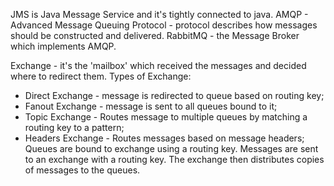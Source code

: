 JMS is Java Message Service and it's tightly connected to java.
AMQP - Advanced Message Queuing Protocol - protocol describes how messages should be constructed and 
delivered.
RabbitMQ - the Message Broker which implements AMQP.

Exchange - it's the 'mailbox' which received the messages and decided where to redirect them.
Types of Exchange:
- Direct Exchange - message is redirected to queue based on routing key;
- Fanout Exchange - message is sent to all queues bound to it;
- Topic Exchange - Routes message to multiple queues by matching a routing key to a pattern;
- Headers Exchange - Routes messages based on message headers;
Queues are bound to exchange using a routing key.
Messages are sent to an exchange with a routing key. The exchange then distributes copies of messages to 
the queues.

